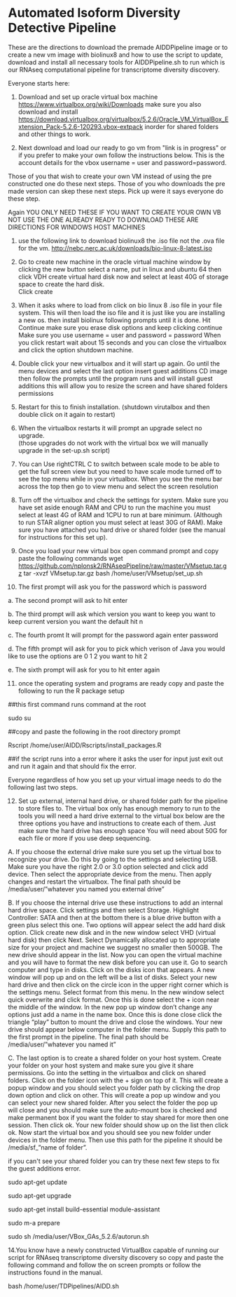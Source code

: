 # Automated Isoform Diversity Detective Pipeline

These are the directions to download the premade AIDDPipeline image or to create a new vm image with biolinux8 and how to use the script to update, download and install all necessary tools for AIDDPipeline.sh to run which is our RNAseq computational pipeline for transcriptome diversity discovery.

Everyone starts here:
1. Download and set up oracle virtual box machine https://www.virtualbox.org/wiki/Downloads make sure you also download and install https://download.virtualbox.org/virtualbox/5.2.6/Oracle_VM_VirtualBox_Extension_Pack-5.2.6-120293.vbox-extpack inorder for shared folders and other things to work.

2. Next download and load our ready to go vm from "link is in progress" or if you prefer to make your own follow the instructions below.
This is the account details for the vbox username = user and password=password.

Those of you that wish to create your own VM instead of using the pre constructed one do these next steps.  Those of you who downloads the pre made version can skep these next steps.  Pick up were it says everyone do these step.

Again YOU ONLY NEED THESE IF YOU WANT TO CREATE YOUR OWN VB NOT USE THE ONE ALREADY READY TO DOWNLOAD THESE ARE DIRECTIONS FOR WINDOWS HOST MACHINES

1. use the following link to download biolinux8 the .iso file not the .ova file for the vm.
http://nebc.nerc.ac.uk/downloads/bio-linux-8-latest.iso

2. Go to create new machine in the oracle virtual machine window by clicking the new button
      select a name, put in linux and ubuntu 64 
      then click VDH create virtual hard disk now and select at least 40G of storage space to create the hard disk.  
      Click create

3. When it asks where to load from click on bio linux 8 .iso file in your file system.
      This will then load the iso file and it is just like you are installing a new os.
      then install biolinux following prompts until it is done.
      Hit Continue make sure you erase disk options and keep clicking continue
      Make sure you use username = user and password = password
      When you click restart wait about 15 seconds and you can close the virtualbox and click the option shutdown machine.

4. Double click your new virtualbox and it will start up again.
      Go until the menu devices and select the last option insert guest additions CD image
      then follow the prompts until the program runs and will install guest additions
      this will allow you to resize the screen and have shared folders permissions

5. Restart for this to finish installation.  (shutdown virutalbox and then double click on it again to restart)

6. When the virtualbox restarts it will prompt an upgrade select no upgrade.  
(those upgrades do not work with the virtual box we will manually upgrade in the set-up.sh script)

7. You can Use rightCTRL C to switch between scale mode to be able to get the full screen view but you need to have scale mode turned off to see the top menu while in your virtualbox.  When you see the menu bar across the top then go to view menu and select the screen resolution

8. Turn off the virtualbox and check the settings for system.  Make sure you have set aside enough RAM and CPU to run the machine you must select at least 4G of RAM and 1CPU to run at bare minimum.  (Although to run STAR aligner option you must select at least 30G of RAM).  Make sure you have attached you hard drive or shared folder (see the manual for instructions for this set up).

9.  Once you load your new virtual box open command prompt and copy paste the following commands
wget https://github.com/nplonsk2/RNAseqPipeline/raw/master/VMsetup.tar.gz
tar -xvzf VMsetup.tar.gz
bash /home/user/VMsetup/set_up.sh

10. The first prompt will ask you for the password which is password

a. The second prompt will ask to hit enter

b. The third prompt will ask which version you want to keep you want to keep current version you want the default hit n

c. The fourth promt It will prompt for the password again enter password

d. The fifth prompt will ask for you to pick which verison of Java you would like to use the options are 0 1 2 you want to hit 2

e. The sixth prompt will ask for you to hit enter again

11. once the operating system and programs are ready copy and paste the following to run the R package setup

##this first command runs command at the root

sudo su

##copy and paste the following in the root directory prompt

Rscript /home/user/AIDD/Rscripts/install_packages.R

##if the script runs into a error where it asks the user for input just exit out and run it again and that should fix the error.

Everyone regardless of how you set up your virtual image needs to do the following last two steps.

12. Set up external, internal hard drive, or shared folder path for the pipeline to store files to.  The virtual box only has enough memory to run to the tools you will need a hard drive external to the virtual box below are the three options you have and instructions to create each of them.  Just make sure the hard drive has enough space You will need about 50G for each file or more if you use deep sequencing.

A.	If you choose the external drive make sure you set up the virtual box to recognize your drive.  Do this by going to the settings and selecting USB.  Make sure you have the right 2.0 or 3.0 option selected and click add device.  Then select the appropriate device from the menu.  Then apply changes and restart the virtualbox.  The final path should be /media/user/”whatever you named you external drive”

B.	If you choose the internal drive use these instructions to add an internal hard drive space.  Click settings and then select Storage.  Highlight Controller: SATA and then at the bottom there is a blue drive button with a green plus select this one.  Two options will appear select the add hard disk option.  Click create new disk and in the new window select VHD (virtual hard disk) then click Next.  Select Dynamically allocated up to appropriate size for your project and machine we suggest no smaller then 500GB.  The new drive should appear in the list.  Now you can open the virtual machine and you will have to format the new disk before you can use it.  Go to search computer and type in disks.  Click on the disks icon that appears.  A new window will pop up and on the left will be a list of disks.  Select your new hard drive and then click on the circle icon in the upper right corner which is the settings menu.  Select format from this menu.  In the new window select quick overwrite and click format.  Once this is done select the + icon near the middle of the window.  In the new pop up window don’t change any options just add a name in the name box.  Once this is done close click the triangle “play” button to mount the drive and close the windows.  Your new drive should appear below computer in the folder menu.  Supply this path to the first prompt in the pipeline.  The final path should be /media/user/”whatever you named it”

C.	The last option is to create a shared folder on your host system.  Create your folder on your host system and make sure you give it share permissions.  Go into the setting in the virtualbox and click on shared folders.  Click on the folder icon with the + sign on top of it.  This will create a popup window and you should select you folder path by clicking the drop down option and click on other.  This will create a pop up window and you can select your new shared folder.  After you select the folder the pop up will close and you should make sure the auto-mount box is checked and make permanent box if you want the folder to stay shared for more then one session.  Then click ok.  Your new folder should show up on the list then click ok.  Now start the virtual box and you should see you new folder under devices in the folder menu.  Then use this path for the pipeline it should be /media/sf_”name of folder”.

if you can't see your shared folder you can try these next few steps to fix the guest additions error.

sudo apt-get update

sudo apt-get upgrade

sudo apt-get install build-essential module-assistant

sudo m-a prepare

sudo sh /media/user/VBox_GAs_5.2.6/autorun.sh

14.You know have a newly constructed VirtualBox capable of running our script for RNAseq transcriptome diversity discovery so copy and paste the following command and follow the on screen prompts or follow the instructions found in the manual.

bash /home/user/TDPipelines/AIDD.sh
